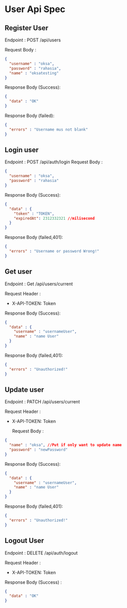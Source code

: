 # User Api Spec

## Register User
Endpoint : POST /api/users


Request Body : 
```json
{
  "username" : "oksa",
  "password" : "rahasia",
  "name" : "oksatesting"
}
```

Response Body (Success):
```json
{
  "data" : "OK"
}
```
Response Body (failed):
```json
{
  "errors" : "Username mus not blank" 
}
```

## Login user
Endpoint : POST /api/auth/login
  Request Body :
```json
{
  "username" : "oksa",
  "password" : "rahasia"
}
```

Response Body (Success):
```json
{
  "data" : {
    "token" : "TOKEN",
    "expiredAt": 2312332321 //milisecond
  }
}
```
Response Body (failed,401):
```json
{
  "errors" : "Username or password Wrong!" 
}
```
## Get user
Endpoint : Get /api/users/current

Request Header :

- X-API-TOKEN: Token

Response Body (Success):
```json
{
  "data" : {
    "username" : "usernameUser",
    "name" : "name User"
  }
}
```
Response Body (failed,401):
```json
{
  "errors" : "Unauthorized!" 
}
```

## Update user
Endpoint : PATCH /api/users/current

Request Header :

- X-API-TOKEN: Token

  Request Body :
```json
{
  "name" : "oksa", //Put if only want to update name
  "password" : "newPassword"
}
```

Response Body (Success):
```json
{
  "data" : {
    "username" : "usernameUser",
    "name" : "name User"
  }
}
```
Response Body (failed,401):
```json
{
  "errors" : "Unauthorized!" 
}
```

## Logout User

Endpoint : DELETE /api/auth/logout

Request Header :

- X-API-TOKEN: Token

Response Body (Success) :
```json
{
  "data" : "OK"
}
```